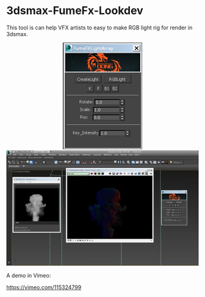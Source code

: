 3dsmax-FumeFx-Lookdev
======================
This tool is can help VFX artists to easy to make RGB light rig for render in 3dsmax.


<p align="center"> 
  <img src="https://github.com/loonghao/3dsmax-FumeFx-Lookdev/blob/master/images/ui.jpg" />
  <br>
  <img src="https://github.com/loonghao/3dsmax-FumeFx-Lookdev/blob/master/images/demo.jpg" />

</p>




A demo in Vimeo:

https://vimeo.com/115324799


